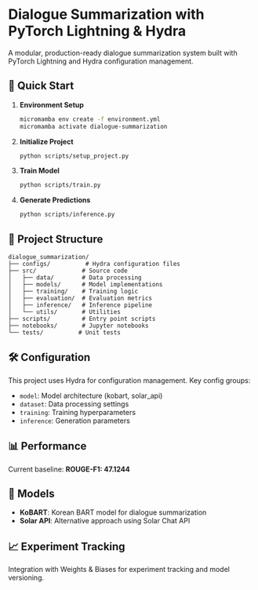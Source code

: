 # Dialogue Summarization with PyTorch Lightning & Hydra

A modular, production-ready dialogue summarization system built with PyTorch Lightning and Hydra configuration management.

## 🚀 Quick Start

1. **Environment Setup**
   ```bash
   micromamba env create -f environment.yml
   micromamba activate dialogue-summarization
   ```

2. **Initialize Project**
   ```bash
   python scripts/setup_project.py
   ```

3. **Train Model**
   ```bash
   python scripts/train.py
   ```

4. **Generate Predictions**
   ```bash
   python scripts/inference.py
   ```

## 📁 Project Structure

```
dialogue_summarization/
├── configs/          # Hydra configuration files
├── src/             # Source code
│   ├── data/        # Data processing
│   ├── models/      # Model implementations  
│   ├── training/    # Training logic
│   ├── evaluation/  # Evaluation metrics
│   ├── inference/   # Inference pipeline
│   └── utils/       # Utilities
├── scripts/         # Entry point scripts
├── notebooks/       # Jupyter notebooks
└── tests/          # Unit tests
```

## 🛠️ Configuration

This project uses Hydra for configuration management. Key config groups:

- `model`: Model architecture (kobart, solar_api)
- `dataset`: Data processing settings
- `training`: Training hyperparameters
- `inference`: Generation parameters

## 📊 Performance

Current baseline: **ROUGE-F1: 47.1244**

## 🔬 Models

- **KoBART**: Korean BART model for dialogue summarization
- **Solar API**: Alternative approach using Solar Chat API

## 📈 Experiment Tracking

Integration with Weights & Biases for experiment tracking and model versioning.
